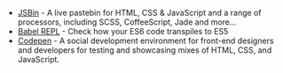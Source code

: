 * [JSBin](https://jsbin.com) - A live pastebin for HTML, CSS & JavaScript and a range of processors, including SCSS, CoffeeScript, Jade and more...
* [Babel REPL](https://babeljs.io/repl/) - Check how your ES6 code transpiles to ES5
* [Codepen](https://codepen.io/) -  A social development environment for front-end designers and developers for testing and showcasing mixes of HTML, CSS, and JavaScript. 

